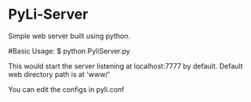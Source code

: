# PyLi-Server
Simple web server built using python.

#Basic Usage:
$ python PyliServer.py

This would start the server listening at localhost:7777 by default.
Default web directory path is at 'www/'

You can edit the configs in pyli.conf
